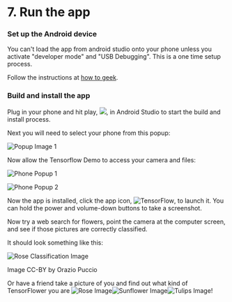 # 7. Run the app

### Set up the Android device

You can't load the app from android studio onto your phone unless you activate "developer mode" and "USB Debugging". This is a one time setup process.

Follow the instructions at [how to geek](https://www.howtogeek.com/129728/how-to-access-the-developer-options-menu-and-enable-usb-debugging-on-android-4.2/).

### Build and install the app

Plug in your phone and hit play, ![](https://codelabs.developers.google.com/codelabs/tensorflow-for-poets-2/img/74540ff4e857014c.png), in Android Studio to start the build and install process.

Next you will need to select your phone from this popup:

![Popup Image 1](https://codelabs.developers.google.com/codelabs/tensorflow-for-poets-2/img/b315baa6b4a3e80f.png)

Now allow the Tensorflow Demo to access your camera and files:

![Phone Popup 1](https://codelabs.developers.google.com/codelabs/tensorflow-for-poets-2/img/7b8fced048328e6c.png)

![Phone Popup 2](https://codelabs.developers.google.com/codelabs/tensorflow-for-poets-2/img/5379d39797619a03.png)

Now the app is installed, click the app icon, ![TensorFlow](https://codelabs.developers.google.com/codelabs/tensorflow-for-poets-2/img/657bf64bf2100135.png), to launch it. You can hold the power and volume-down buttons to take a screenshot.

Now try a web search for flowers, point the camera at the computer screen, and see if those pictures are correctly classified.

It should look something like this:

![Rose Classification Image](https://codelabs.developers.google.com/codelabs/tensorflow-for-poets-2/img/1c3a5778b3e8dac4.png)

Image CC-BY by Orazio Puccio

Or have a friend take a picture of you and find out what kind of TensorFlower you are ![Rose Image](https://codelabs.developers.google.com/codelabs/tensorflow-for-poets-2/img/c0621a2f851d1483.png)![Sunflower Image](https://codelabs.developers.google.com/codelabs/tensorflow-for-poets-2/img/51e487d1c7b67252.png)![Tulips Image](https://codelabs.developers.google.com/codelabs/tensorflow-for-poets-2/img/94bbdac25069699a.png)!